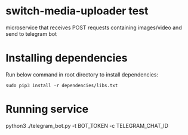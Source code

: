 # switch-media-uploader test
microservice that receives POST requests containing images/video and send to telegram bot

# Installing dependencies

Run below command in root directory to install dependencies:

`sudo pip3 install -r dependencies/libs.txt`

# Running service

python3 ./telegram_bot.py -t BOT_TOKEN -c TELEGRAM_CHAT_ID


